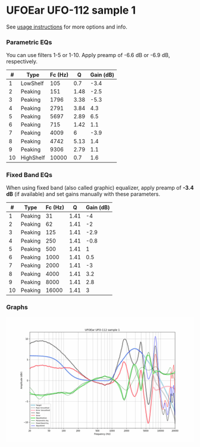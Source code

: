 # UFOEar UFO-112 sample 1
See [usage instructions](https://github.com/jaakkopasanen/AutoEq#usage) for more options and info.

### Parametric EQs
You can use filters 1-5 or 1-10. Apply preamp of -6.6 dB or -6.9 dB, respectively.

|   # | Type      |   Fc (Hz) |    Q |   Gain (dB) |
|-----|-----------|-----------|------|-------------|
|   1 | LowShelf  |       105 | 0.7  |        -3.4 |
|   2 | Peaking   |       151 | 1.48 |        -2.5 |
|   3 | Peaking   |      1796 | 3.38 |        -5.3 |
|   4 | Peaking   |      2791 | 3.84 |         4.3 |
|   5 | Peaking   |      5697 | 2.89 |         6.5 |
|   6 | Peaking   |       715 | 1.42 |         1.1 |
|   7 | Peaking   |      4009 | 6    |        -3.9 |
|   8 | Peaking   |      4742 | 5.13 |         1.4 |
|   9 | Peaking   |      9306 | 2.79 |         1.1 |
|  10 | HighShelf |     10000 | 0.7  |         1.6 |

### Fixed Band EQs
When using fixed band (also called graphic) equalizer, apply preamp of **-3.4 dB** (if available) and set gains manually with these parameters.

|   # | Type    |   Fc (Hz) |    Q |   Gain (dB) |
|-----|---------|-----------|------|-------------|
|   1 | Peaking |        31 | 1.41 |        -4   |
|   2 | Peaking |        62 | 1.41 |        -2   |
|   3 | Peaking |       125 | 1.41 |        -2.9 |
|   4 | Peaking |       250 | 1.41 |        -0.8 |
|   5 | Peaking |       500 | 1.41 |         1   |
|   6 | Peaking |      1000 | 1.41 |         0.5 |
|   7 | Peaking |      2000 | 1.41 |        -3   |
|   8 | Peaking |      4000 | 1.41 |         3.2 |
|   9 | Peaking |      8000 | 1.41 |         2.8 |
|  10 | Peaking |     16000 | 1.41 |         3   |

### Graphs
![](./UFOEar%20UFO-112%20sample%201.png)
